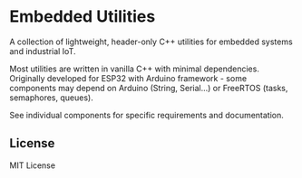 # Embedded Utilities

A collection of lightweight, header-only C++ utilities for embedded systems and industrial IoT.

Most utilities are written in vanilla C++ with minimal dependencies. Originally developed for ESP32 with Arduino framework - some components may depend on Arduino (String, Serial...) or FreeRTOS (tasks, semaphores, queues).

See individual components for specific requirements and documentation.

## License

MIT License